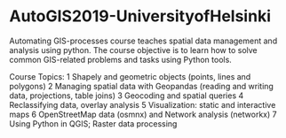 # AutoGIS2019-UniversityofHelsinki
Automating GIS-processes course teaches spatial data management and analysis using python. The course objective is to learn how to solve common GIS-related problems and tasks using Python tools.

Course Topics:
1 	Shapely and geometric objects (points, lines and polygons)
2 	Managing spatial data with Geopandas (reading and writing data, projections, table joins)
3 	Geocoding and spatial queries
4 	Reclassifying data, overlay analysis
5 	Visualization: static and interactive maps
6 	OpenStreetMap data (osmnx) and Network analysis (networkx)
7 	Using Python in QGIS; Raster data processing
